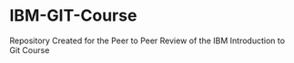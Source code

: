 # IBM-GIT-Course
Repository Created for the Peer to Peer Review of the IBM Introduction to Git Course
